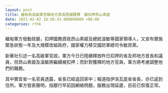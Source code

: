 ```yaml
---
layout: post
title: 緬甸有高級軍官稱地方首長陸續獲釋　續扣押昂山素姬
date: 2021-02-02 18:50:43.000000000 +08:00
categories: rthk
---
```


緬甸軍方發動政變，扣押國務資政昂山素姬及總統溫敏等國家領導人，又宣布實施緊急狀態一年及大規模改組政府，國家權力移交國防軍總司令敏昂萊。

新華社引述一名高級軍官說，軍方今日已陸續釋放昨日扣押的省及邦地方首長和議員，但昂山素姬及溫敏將繼續被扣押；而針對獲釋的地方官員，軍方將考慮調整他們的職務。

其中實皆省一名官員透露，省長已經返回家中；報道指伊洛瓦底省省長，亦已返到住所。軍方發表聲明，指銀行早前因網絡問題，服務出現延遲，目前已恢復正常。
